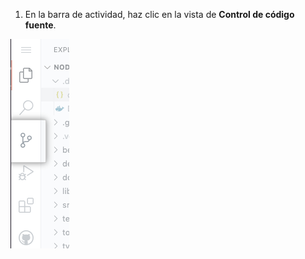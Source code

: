 1. En la barra de actividad, haz clic en la vista de **Control de código fuente**.

  ![Vista de control de código fuente](/assets/images/help/codespaces/codespaces-commit-activity.png)
